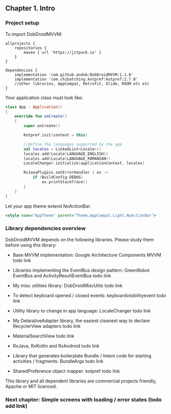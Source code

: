 ## Chapter 1. Intro

### Project setup

To import DobDroidMVVM:

```
allprojects {
    repositories {
        maven { url 'https://jitpack.io' }
    }
}
```
```
dependencies {
    implementation 'com.github.andob:DobDroidMVVM:1.1.8'
    implementation 'com.chibatching.kotpref:kotpref:2.7.0'
    //other libraries, AppCompat, Retrofit, Glide, ROOM etc etc
}
```

Your application class must look like:

```kotlin
class App : Application()
{
    override fun onCreate()
    {
        super.onCreate()

        Kotpref.init(context = this)

        //define the languages supported by the app
        val locales = LinkedList<Locale>()
        locales.add(Locale(LANGUAGE_ENGLISH))
        locales.add(Locale(LANGUAGE_ROMANIAN))
        LocaleChanger.initialize(applicationContext, locales)

        RxJavaPlugins.setErrorHandler { ex ->
            if (BuildConfig.DEBUG)
                ex.printStackTrace()
        }
    }
}
```

Let your app theme extend NoActionBar: 

```xml
<style name="AppTheme" parent="Theme.AppCompat.Light.NoActionBar">
```

### Library dependencies overview

DobDroidMVVM depends on the following libraries. Please study them before using this library:

- Base MVVM implementation: Google Architecture Components MVVM todo link

- Libraries implementing the EventBus design pattern: GreenRobot EventBus and ActivityResultEventBus todo link

- My misc utilities library: DobDroidMiscUtils todo link

- To detect keyboard opened / closed events: keyboardvisibilityevent todo link

- Utility library to change in app language: LocaleChanger todo link

- My DelarativeAdapter library, the easiest cleanest way to declare RecyclerView adapters todo link

- MaterialSearchView todo link

- RxJava, RxKotlin and RxAndroid todo link

- Library that generates boilerplate Bundle / Intent code for starting activities / fragments: BundleArgs todo link

- SharedPreference object mapper: kotpref todo link
    
This library and all dependent libraries are commercial projects friendly, Apache or MIT licenced.

### Next chapter: Simple screens with loading / error states (todo add link)
